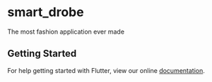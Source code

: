 # smart_drobe

The most fashion application ever made

## Getting Started

For help getting started with Flutter, view our online
[documentation](https://flutter.io/).
